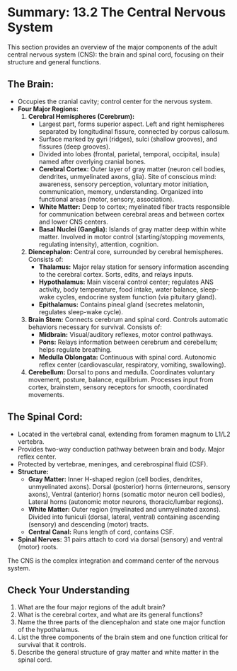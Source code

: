 # Summary: 13.2 The Central Nervous System

This section provides an overview of the major components of the adult central nervous system (CNS): the brain and spinal cord, focusing on their structure and general functions.

## The Brain:

*   Occupies the cranial cavity; control center for the nervous system.
*   **Four Major Regions:**
    1.  **Cerebral Hemispheres (Cerebrum):**
        *   Largest part, forms superior aspect. Left and right hemispheres separated by longitudinal fissure, connected by corpus callosum.
        *   Surface marked by gyri (ridges), sulci (shallow grooves), and fissures (deep grooves).
        *   Divided into lobes (frontal, parietal, temporal, occipital, insula) named after overlying cranial bones.
        *   **Cerebral Cortex:** Outer layer of gray matter (neuron cell bodies, dendrites, unmyelinated axons, glia). Site of conscious mind: awareness, sensory perception, voluntary motor initiation, communication, memory, understanding. Organized into functional areas (motor, sensory, association).
        *   **White Matter:** Deep to cortex; myelinated fiber tracts responsible for communication between cerebral areas and between cortex and lower CNS centers.
        *   **Basal Nuclei (Ganglia):** Islands of gray matter deep within white matter. Involved in motor control (starting/stopping movements, regulating intensity), attention, cognition.
    2.  **Diencephalon:** Central core, surrounded by cerebral hemispheres. Consists of:
        *   **Thalamus:** Major relay station for sensory information ascending to the cerebral cortex. Sorts, edits, and relays inputs.
        *   **Hypothalamus:** Main visceral control center; regulates ANS activity, body temperature, food intake, water balance, sleep-wake cycles, endocrine system function (via pituitary gland).
        *   **Epithalamus:** Contains pineal gland (secretes melatonin, regulates sleep-wake cycle).
    3.  **Brain Stem:** Connects cerebrum and spinal cord. Controls automatic behaviors necessary for survival. Consists of:
        *   **Midbrain:** Visual/auditory reflexes, motor control pathways.
        *   **Pons:** Relays information between cerebrum and cerebellum; helps regulate breathing.
        *   **Medulla Oblongata:** Continuous with spinal cord. Autonomic reflex center (cardiovascular, respiratory, vomiting, swallowing).
    4.  **Cerebellum:** Dorsal to pons and medulla. Coordinates voluntary movement, posture, balance, equilibrium. Processes input from cortex, brainstem, sensory receptors for smooth, coordinated movements.

## The Spinal Cord:

*   Located in the vertebral canal, extending from foramen magnum to L1/L2 vertebra.
*   Provides two-way conduction pathway between brain and body. Major reflex center.
*   Protected by vertebrae, meninges, and cerebrospinal fluid (CSF).
*   **Structure:**
    *   **Gray Matter:** Inner H-shaped region (cell bodies, dendrites, unmyelinated axons). Dorsal (posterior) horns (interneurons, sensory axons), Ventral (anterior) horns (somatic motor neuron cell bodies), Lateral horns (autonomic motor neurons, thoracic/lumbar regions).
    *   **White Matter:** Outer region (myelinated and unmyelinated axons). Divided into funiculi (dorsal, lateral, ventral) containing ascending (sensory) and descending (motor) tracts.
    *   **Central Canal:** Runs length of cord, contains CSF.
*   **Spinal Nerves:** 31 pairs attach to cord via dorsal (sensory) and ventral (motor) roots.

The CNS is the complex integration and command center of the nervous system.

## Check Your Understanding

1.  What are the four major regions of the adult brain?
2.  What is the cerebral cortex, and what are its general functions?
3.  Name the three parts of the diencephalon and state one major function of the hypothalamus.
4.  List the three components of the brain stem and one function critical for survival that it controls.
5.  Describe the general structure of gray matter and white matter in the spinal cord.
